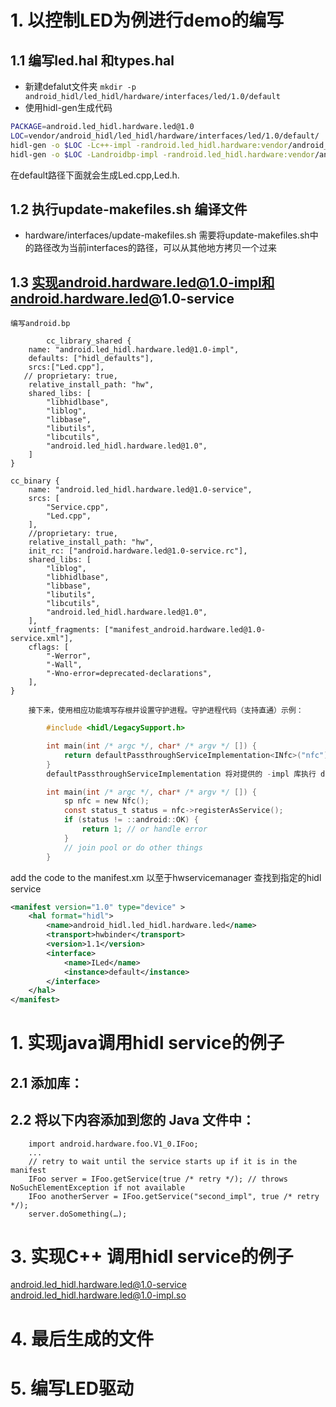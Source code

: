 
# 1. 以控制LED为例进行demo的编写
## 1.1 编写led.hal 和types.hal
- 新建defalut文件夹
`mkdir -p android_hidl/led_hidl/hardware/interfaces/led/1.0/default`
- 使用hidl-gen生成代码
```bash
PACKAGE=android.led_hidl.hardware.led@1.0
LOC=vendor/android_hidl/led_hidl/hardware/interfaces/led/1.0/default/
hidl-gen -o $LOC -Lc++-impl -randroid.led_hidl.hardware:vendor/android_hidl/led_hidl/hardware/interfaces -randroid.hidl:system/libhidl/transport $PACKAGE
hidl-gen -o $LOC -Landroidbp-impl -randroid.led_hidl.hardware:vendor/android_hidl/led_hidl/hardware/interfaces -randroid.hidl:system/libhidl/transport $PACKAGE
```
在default路径下面就会生成Led.cpp,Led.h.
## 1.2 执行update-makefiles.sh 编译文件

- hardware/interfaces/update-makefiles.sh
需要将update-makefiles.sh中的路径改为当前interfaces的路径，可以从其他地方拷贝一个过来

## 1.3 实现android.hardware.led@1.0-impl和android.hardware.led@1.0-service
	编写android.bp
```
		cc_library_shared {
    name: "android.led_hidl.hardware.led@1.0-impl",
    defaults: ["hidl_defaults"],
    srcs:["Led.cpp"],
   // proprietary: true,
    relative_install_path: "hw",
    shared_libs: [
        "libhidlbase",
        "liblog",
        "libbase",
        "libutils",
        "libcutils",
        "android.led_hidl.hardware.led@1.0",
    ]
}

cc_binary {
    name: "android.led_hidl.hardware.led@1.0-service",
    srcs: [
        "Service.cpp",
        "Led.cpp",
    ],
    //proprietary: true,
    relative_install_path: "hw",
    init_rc: ["android.hardware.led@1.0-service.rc"],
    shared_libs: [
        "liblog",
        "libhidlbase",
        "libbase",
        "libutils",
        "libcutils",
        "android.led_hidl.hardware.led@1.0",
    ],
    vintf_fragments: ["manifest_android.hardware.led@1.0-service.xml"],
    cflags: [
        "-Werror",
        "-Wall",
        "-Wno-error=deprecated-declarations",
    ],
}
```
		接下来，使用相应功能填写存根并设置守护进程。守护进程代码（支持直通）示例：
```c
		#include <hidl/LegacySupport.h>

		int main(int /* argc */, char* /* argv */ []) {
			return defaultPassthroughServiceImplementation<INfc>("nfc");
		}
		defaultPassthroughServiceImplementation 将对提供的 -impl 库执行 dlopen() 操作，并将其作为绑定式服务提供。守护进程代码（对于纯绑定式服务）示例：

		int main(int /* argc */, char* /* argv */ []) {
			sp nfc = new Nfc();
			const status_t status = nfc->registerAsService();
			if (status != ::android::OK) {
				return 1; // or handle error
			}
			// join pool or do other things
		}
```
add the code to the manifest.xm 以至于hwservicemanager 查找到指定的hidl service
```xml
<manifest version="1.0" type="device" >
    <hal format="hidl">
        <name>android_hidl.led_hidl.hardware.led</name>
        <transport>hwbinder</transport>
        <version>1.1</version>
        <interface>
            <name>ILed</name>
            <instance>default</instance>
        </interface>
    </hal>
</manifest>

```


# 1. 实现java调用hidl service的例子
##	2.1 添加库：
##	2.2 将以下内容添加到您的 Java 文件中：
		import android.hardware.foo.V1_0.IFoo;
		...
		// retry to wait until the service starts up if it is in the manifest
		IFoo server = IFoo.getService(true /* retry */); // throws NoSuchElementException if not available
		IFoo anotherServer = IFoo.getService("second_impl", true /* retry */);
		server.doSomething(…);


# 3. 实现C++ 调用hidl service的例子
android.led_hidl.hardware.led@1.0-service
android.led_hidl.hardware.led@1.0-impl.so


# 4. 最后生成的文件


# 5. 编写LED驱动

